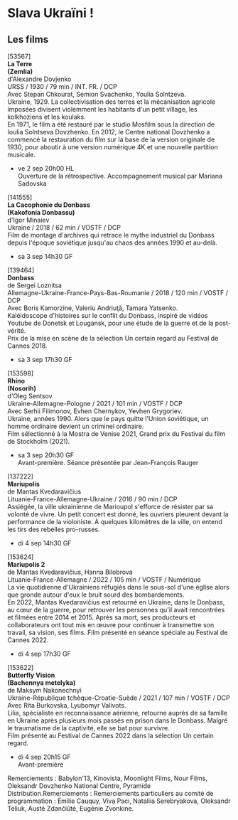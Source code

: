 # Slava Ukraïni !

## Les films

[53567]  
**La Terre**  
**(Zemlia)**  
d'Alexandre Dovjenko  
URSS / 1930 / 79 min / INT. FR. / DCP  
Avec Stepan Chkourat, Semion Svachenko, Youlia Solntzeva.  
Ukraine, 1929. La collectivisation des terres et la mécanisation agricole imposées divisent violemment les habitants d'un petit village, les kolkhoziens et les koulaks.  
En 1971, le film a été restauré par le studio Mosfilm sous la direction de Ioulia Solntseva Dovzhenko. En 2012, le Centre national Dovzhenko a commencé la restauration du film sur la base de la version originale de 1930, pour aboutir à une version numérique 4K et une nouvelle partition musicale.

- ve 2 sep 20h00 HL  
Ouverture de la rétrospective. Accompagnement musical par Mariana Sadovska

[141555]  
**La Cacophonie du Donbass**  
**(Kakofonia Donbassu)**  
d'Igor Minaiev  
Ukraine / 2018 / 62 min / VOSTF / DCP  
Film de montage d'archives qui retrace le mythe industriel du Donbass depuis l'époque soviétique jusqu'au chaos des années 1990 et au-delà.

- sa 3 sep 14h30 GF

[139464]  
**Donbass**  
de Sergei Loznitsa  
Allemagne-Ukraine-France-Pays-Bas-Roumanie / 2018 / 120 min / VOSTF / DCP  
Avec Boris Kamorzine, Valeriu Andriuţă, Tamara Yatsenko.  
Kaléidoscope d'histoires sur le conflit du Donbass, inspiré de vidéos Youtube de Donetsk et Lougansk, pour une étude de la guerre et de la post-vérité.  
Prix de la mise en scène de la sélection Un certain regard au Festival de Cannes 2018.

- sa 3 sep 17h30 GF

[153598]  
**Rhino**  
**(Nosorih)**  
d'Oleg Sentsov  
Ukraine-Allemagne-Pologne / 2021 / 101 min / VOSTF / DCP  
Avec Serhii Filimonov, Evhen Chernykov, Yevhen Grygoriev.  
Ukraine, années 1990. Alors que le pays quitte l'Union soviétique, un homme ordinaire devient un criminel ordinaire.  
Film sélectionné à la Mostra de Venise 2021, Grand prix du Festival du film de Stockholm (2021).

- sa 3 sep 20h30 GF  
Avant-première. Séance présentée par Jean-François Rauger

[137222]  
**Mariupolis**  
de Mantas Kvedaravičius  
Lituanie-France-Allemagne-Ukraine / 2016 / 90 min / DCP  
Assiégée, la ville ukrainienne de Marioupol s'efforce de résister par sa volonté de vivre. Un petit concert est donné, les ouvriers pleurent devant la performance de la violoniste. À quelques kilomètres de la ville, on entend les tirs des rebelles pro-russes.

- di 4 sep 14h30 GF

[153624]  
**Mariupolis 2**  
de Mantas Kvedaravičius, Hanna Bilobrova  
Lituanie-France-Allemagne / 2022 / 105 min / VOSTF / Numérique  
La vie quotidienne d'Ukrainiens réfugiés dans le sous-sol d'une église alors que gronde autour d'eux le bruit sourd des bombardements.  
En 2022, Mantas Kvedaravičius est retourné en Ukraine, dans le Donbass, au cœur de la guerre, pour retrouver les personnes qu'il avait rencontrées et filmées entre 2014 et 2015. Après sa mort, ses producteurs et collaborateurs ont tout mis en œuvre pour continuer à transmettre son travail, sa vision, ses films. Film présenté en séance spéciale au Festival de Cannes 2022.

- di 4 sep 17h30 GF

[153622]  
**Butterfly Vision**  
**(Bachennya metelyka)**  
de Maksym Nakonechnyi  
Ukraine-République tchèque-Croatie-Suède / 2021 / 107 min / VOSTF / DCP  
Avec Rita Burkovska, Lyubomyr Valivots.  
Lilia, spécialiste en reconnaissance aérienne, retourne auprès de sa famille en Ukraine après plusieurs mois passés en prison dans le Donbass. Malgré le traumatisme de la captivité, elle se bat pour survivre.  
Film présenté au Festival de Cannes 2022 dans la sélection Un certain regard.

- di 4 sep 20h15 GF  
Avant-première

Remerciements : Babylon'13, Kinovista, Moonlight Films, Nour Films, Oleksandr Dovzhenko National Centre, Pyramide Distribution.Remerciements : Remerciements particuliers au comité de programmation : Émilie Cauquy, Viva Paci, Nataliia Serebryakova, Oleksandr Teliuk, Austė Zdančiūtė, Eugénie Zvonkine.